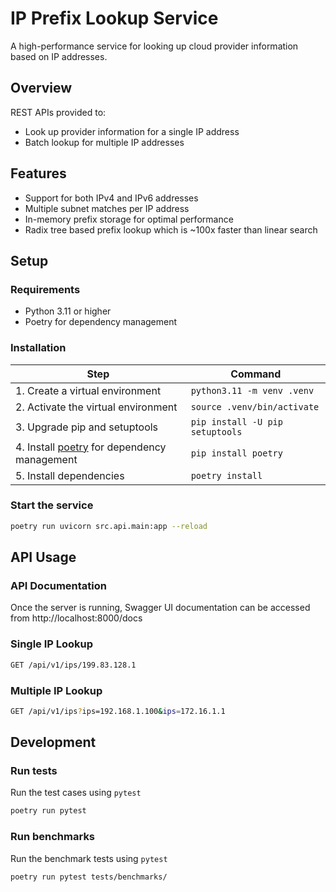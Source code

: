 # IP Prefix Lookup Service

A high-performance service for looking up cloud provider information based on IP addresses.

## Overview

REST APIs provided to:

- Look up provider information for a single IP address
- Batch lookup for multiple IP addresses

## Features

- Support for both IPv4 and IPv6 addresses
- Multiple subnet matches per IP address
- In-memory prefix storage for optimal performance
- Radix tree based prefix lookup which is ~100x faster than linear search

## Setup

### Requirements

- Python 3.11 or higher
- Poetry for dependency management

### Installation

| Step                                                                      | Command                         |
| ------------------------------------------------------------------------- | ------------------------------- |
| 1. Create a virtual environment                                           | `python3.11 -m venv .venv`      |
| 2. Activate the virtual environment                                       | `source .venv/bin/activate`     |
| 3. Upgrade pip and setuptools                                             | `pip install -U pip setuptools` |
| 4. Install [poetry](https://python-poetry.org/) for dependency management | `pip install poetry`            |
| 5. Install dependencies                                                   | `poetry install`                |

### Start the service

```bash
poetry run uvicorn src.api.main:app --reload
```

## API Usage

### API Documentation

Once the server is running, Swagger UI documentation can be accessed from http://localhost:8000/docs

### Single IP Lookup

```bash
GET /api/v1/ips/199.83.128.1
```

### Multiple IP Lookup

```bash
GET /api/v1/ips?ips=192.168.1.100&ips=172.16.1.1
```

## Development

### Run tests

Run the test cases using `pytest`

```bash
poetry run pytest
```

### Run benchmarks

Run the benchmark tests using `pytest`

```bash
poetry run pytest tests/benchmarks/
```
